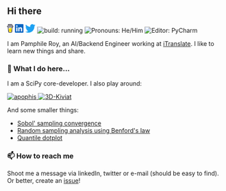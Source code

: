 ## Hi there <img src="https://media.giphy.com/media/hvRJCLFzcasrR4ia7z/giphy.gif" width="25px" alt="">

<p>
<a href="https://www.buymeacoffee.com/tupui"><img height="20" src="./icons/coffee.svg" alt=""/></a>
<a href="https://www.linkedin.com/in/tupui/"><img height="20" src="./icons/linkedin.svg" alt=""/></a>
<a href="https://twitter.com/PamphileRoy"><img height="20" src="./icons/twitter.png" alt=""/></a>
<img src="https://img.shields.io/badge/build-running-orange" height="20" alt="build: running"/>
<img src="https://img.shields.io/badge/Pronouns-He%2FHim-blue" height="20" alt="Pronouns: He/Him"/> 
<img src="https://img.shields.io/badge/%F0%9F%94%A7 Editor-PyCharm-green" height="20" alt="Editor: PyCharm"/>
</p>

I am Pamphile Roy, an AI/Backend Engineer working at [iTranslate](https://itranslate.com/). I like to learn new things and share.

### 🔭 What I do here...</strong>
I am a SciPy core-developer. I also play around:

<a href="https://github.com/tupui/apophis"> <img src="https://github-readme-stats.vercel.app/api/pin/?username=tupui&repo=apophis" alt="apophis" height=100> </a> <a href="https://github.com/tupui/3D-Kiviat"> <img src="https://github-readme-stats.vercel.app/api/pin/?username=tupui&repo=3D-Kiviat" alt="3D-Kiviat" height=100> </a>

And some smaller things:

* [Sobol' sampling convergence](https://gist.github.com/tupui/fb6e219b1dd2316b7498ebce231bfff5)
* [Random sampling analysis using Benford's law](https://gist.github.com/tupui/0cedc8592154b2a616a1548a968bbd9b)
* [Quantile dotplot](https://gist.github.com/tupui/c8dd181fd1e732584bbd7109b96177e3)

### 📫 How to reach me

Shoot me a message via linkedIn, twitter or e-mail (should be easy to find). Or better,
create an [issue](https://github.com/tupui/tupui/issues)!

